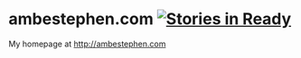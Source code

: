 # ambestephen.com [![Stories in Ready](https://badge.waffle.io/anbestephen/ambestephen.com.svg?label=ready&title=Ready)](http://waffle.io/anbestephen/ambestephen.com)

My homepage at http://ambestephen.com
